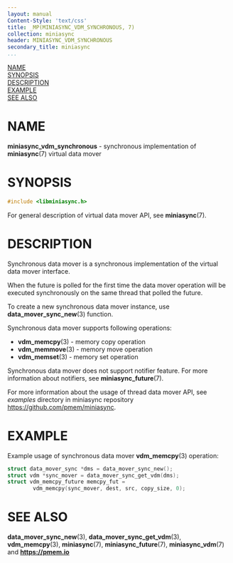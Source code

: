 ```yaml
---
layout: manual
Content-Style: 'text/css'
title: _MP(MINIASYNC_VDM_SYNCHRONOUS, 7)
collection: miniasync
header: MINIASYNC_VDM_SYNCHRONOUS
secondary_title: miniasync
...
```


[comment]: <> (SPDX-License-Identifier: BSD-3-Clause)
[comment]: <> (Copyright 2022, Intel Corporation)

[comment]: <> (miniasync_vdm_synchronous.7 -- man page for miniasync vdm synchronous mover API)

[NAME](#name)<br />
[SYNOPSIS](#synopsis)<br />
[DESCRIPTION](#description)<br />
[EXAMPLE](#example)<br />
[SEE ALSO](#see-also)<br />

# NAME #

**miniasync_vdm_synchronous** - synchronous implementation of **miniasync**(7)
virtual data mover

# SYNOPSIS #

```c
#include <libminiasync.h>
```

For general description of virtual data mover API, see **miniasync**(7).

# DESCRIPTION #

Synchronous data mover is a synchronous implementation of the virtual data mover
interface.

When the future is polled for the first time the data mover operation will be executed
synchronously on the same thread that polled the future.

To create a new synchronous data mover instance, use **data_mover_sync_new**(3) function.

Synchronous data mover supports following operations:

* **vdm_memcpy**(3) - memory copy operation
* **vdm_memmove**(3) - memory move operation
* **vdm_memset**(3) - memory set operation

Synchronous data mover does not support notifier feature. For more information about
notifiers, see **miniasync_future**(7).

For more information about the usage of thread data mover API, see *examples* directory
in miniasync repository <https://github.com/pmem/miniasync>.

# EXAMPLE #

Example usage of synchronous data mover **vdm_memcpy**(3) operation:
```c
struct data_mover_sync *dms = data_mover_sync_new();
struct vdm *sync_mover = data_mover_sync_get_vdm(dms);
struct vdm_memcpy_future memcpy_fut =
		vdm_memcpy(sync_mover, dest, src, copy_size, 0);
```

# SEE ALSO #

 **data_mover_sync_new**(3), **data_mover_sync_get_vdm**(3),
 **vdm_memcpy**(3), **miniasync**(7), **miniasync_future**(7),
 **miniasync_vdm**(7) and **<https://pmem.io>**
